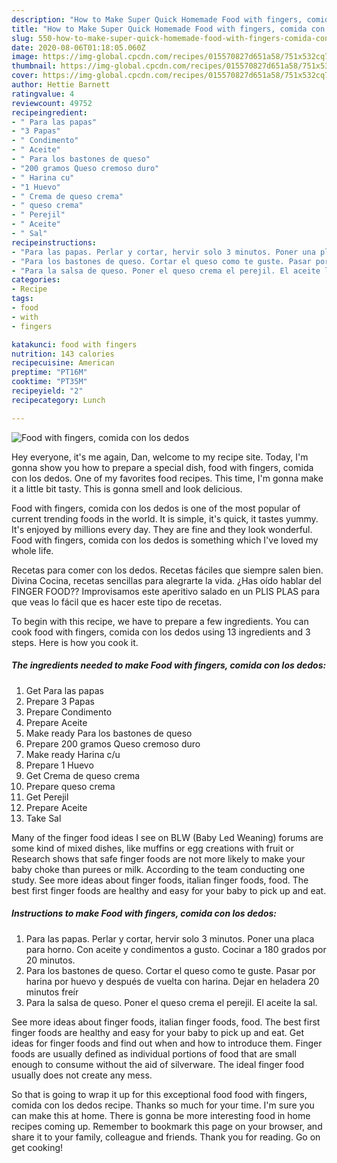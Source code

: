```yaml
---
description: "How to Make Super Quick Homemade Food with fingers, comida con los dedos"
title: "How to Make Super Quick Homemade Food with fingers, comida con los dedos"
slug: 550-how-to-make-super-quick-homemade-food-with-fingers-comida-con-los-dedos
date: 2020-08-06T01:18:05.060Z
image: https://img-global.cpcdn.com/recipes/015570827d651a58/751x532cq70/food-with-fingers-comida-con-los-dedos-foto-principal.jpg
thumbnail: https://img-global.cpcdn.com/recipes/015570827d651a58/751x532cq70/food-with-fingers-comida-con-los-dedos-foto-principal.jpg
cover: https://img-global.cpcdn.com/recipes/015570827d651a58/751x532cq70/food-with-fingers-comida-con-los-dedos-foto-principal.jpg
author: Hettie Barnett
ratingvalue: 4
reviewcount: 49752
recipeingredient:
- " Para las papas"
- "3 Papas"
- " Condimento"
- " Aceite"
- " Para los bastones de queso"
- "200 gramos Queso cremoso duro"
- " Harina cu"
- "1 Huevo"
- " Crema de queso crema"
- " queso crema"
- " Perejil"
- " Aceite"
- " Sal"
recipeinstructions:
- "Para las papas. Perlar y cortar, hervir solo 3 minutos. Poner una placa para horno. Con aceite y condimentos a gusto. Cocinar a 180 grados por 20 minutos."
- "Para los bastones de queso. Cortar el queso como te guste. Pasar por harina por huevo y después de vuelta con harina. Dejar en heladera 20 minutos freír"
- "Para la salsa de queso. Poner el queso crema el perejil. El aceite la sal."
categories:
- Recipe
tags:
- food
- with
- fingers

katakunci: food with fingers 
nutrition: 143 calories
recipecuisine: American
preptime: "PT16M"
cooktime: "PT35M"
recipeyield: "2"
recipecategory: Lunch

---
```



![Food with fingers, comida con los dedos](https://img-global.cpcdn.com/recipes/015570827d651a58/751x532cq70/food-with-fingers-comida-con-los-dedos-foto-principal.jpg)

Hey everyone, it's me again, Dan, welcome to my recipe site. Today, I'm gonna show you how to prepare a special dish, food with fingers, comida con los dedos. One of my favorites food recipes. This time, I'm gonna make it a little bit tasty. This is gonna smell and look delicious.

Food with fingers, comida con los dedos is one of the most popular of current trending foods in the world. It is simple, it's quick, it tastes yummy. It's enjoyed by millions every day. They are fine and they look wonderful. Food with fingers, comida con los dedos is something which I've loved my whole life.

Recetas para comer con los dedos. Recetas fáciles que siempre salen bien. Divina Cocina, recetas sencillas para alegrarte la vida. ¿Has oído hablar del FINGER FOOD?? Improvisamos este aperitivo salado en un PLIS PLAS para que veas lo fácil que es hacer este tipo de recetas.


To begin with this recipe, we have to prepare a few ingredients. You can cook food with fingers, comida con los dedos using 13 ingredients and 3 steps. Here is how you cook it.

<!--inarticleads1-->

##### The ingredients needed to make Food with fingers, comida con los dedos:

1. Get  Para las papas
1. Prepare 3 Papas
1. Prepare  Condimento
1. Prepare  Aceite
1. Make ready  Para los bastones de queso
1. Prepare 200 gramos Queso cremoso duro
1. Make ready  Harina c/u
1. Prepare 1 Huevo
1. Get  Crema de queso crema
1. Prepare  queso crema
1. Get  Perejil
1. Prepare  Aceite
1. Take  Sal


Many of the finger food ideas I see on BLW (Baby Led Weaning) forums are some kind of mixed dishes, like muffins or egg creations with fruit or Research shows that safe finger foods are not more likely to make your baby choke than purees or milk. According to the team conducting one study. See more ideas about finger foods, italian finger foods, food. The best first finger foods are healthy and easy for your baby to pick up and eat. 

<!--inarticleads2-->

##### Instructions to make Food with fingers, comida con los dedos:

1. Para las papas. Perlar y cortar, hervir solo 3 minutos. Poner una placa para horno. Con aceite y condimentos a gusto. Cocinar a 180 grados por 20 minutos.
1. Para los bastones de queso. Cortar el queso como te guste. Pasar por harina por huevo y después de vuelta con harina. Dejar en heladera 20 minutos freír
1. Para la salsa de queso. Poner el queso crema el perejil. El aceite la sal.


See more ideas about finger foods, italian finger foods, food. The best first finger foods are healthy and easy for your baby to pick up and eat. Get ideas for finger foods and find out when and how to introduce them. Finger foods are usually defined as individual portions of food that are small enough to consume without the aid of silverware. The ideal finger food usually does not create any mess. 

So that is going to wrap it up for this exceptional food food with fingers, comida con los dedos recipe. Thanks so much for your time. I'm sure you can make this at home. There is gonna be more interesting food in home recipes coming up. Remember to bookmark this page on your browser, and share it to your family, colleague and friends. Thank you for reading. Go on get cooking!
